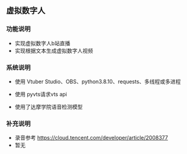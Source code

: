 ## 虚拟数字人

### 功能说明

* 实现虚拟数字人b站直播
* 实现根据文本生成虚拟数字人视频

### 系统说明

* 使用 Vtuber Studio、OBS、python3.8.10、requests、多线程或多进程

* 使用 pyvts请求vts api

* 使用了达摩学院语音检测模型

### 补充说明
* 录音参考 https://cloud.tencent.com/developer/article/2008377
* 暂无

